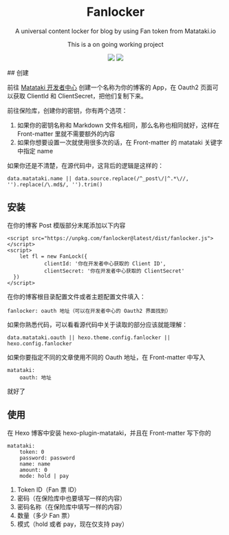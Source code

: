 <h1 align="center">Fanlocker</h1>
<p align="center">A universal content locker for blog by using Fan token from Matataki.io</p>
<p align="center">This is a on going working project</a>
<p align="center">
<img src="https://github.com/nekomeowww/fanlocker/workflows/Node%20Test/badge.svg" />
<img src="https://github.com/nekomeowww/fanlocker/workflows/Node%20Build/badge.svg" />
</p>
## 创建

前往 [Matataki 开发者中心](https://developer.matataki.io) 创建一个名称为你的博客的 App，在 Oauth2 页面可以获取 ClientId 和 ClientSecret，把他们复制下来。

前往保险库，创建你的密钥，你有两个选项：

1. 如果你的密钥名称和 Markdown 文件名相同，那么名称也相同就好，这样在 Front-matter 里就不需要额外的内容
2. 如果你想要设置一次就使用很多次的话，在 Front-matter 的 matataki 关键字中指定 name

如果你还是不清楚，在源代码中，这背后的逻辑是这样的：

```
data.matataki.name || data.source.replace(/^_post\/|^.*\//, '').replace(/\.md$/, '').trim()
```

## 安装

在你的博客 Post 模版部分末尾添加以下内容

```
<script src="https://unpkg.com/fanlocker@latest/dist/fanlocker.js"></script>
<script>
	let fl = new FanLock({
            clientId: '你在开发者中心获取的 Client ID',
            clientSecret: '你在开发者中心获取的 ClientSecret'
  })
</script>
```

在你的博客根目录配置文件或者主题配置文件填入：
```
fanlocker: oauth 地址（可以在开发者中心的 Oauth2 界面找到）
```

如果你熟悉代码，可以看看源代码中关于读取的部分应该就能理解：
```
data.matataki.oauth || hexo.theme.config.fanlocker || hexo.config.fanlocker
```

如果你要指定不同的文章使用不同的 Oauth 地址，在 Front-matter 中写入
```
matataki:
	oauth: 地址
```
就好了
## 使用

在 Hexo 博客中安装 hexo-plugin-matataki，并且在 Front-matter 写下你的

```
matataki:
	token: 0
	password: password
	name: name
	amount: 0
	mode: hold | pay
```

1. Token ID（Fan 票 ID）
2. 密码（在保险库中也要填写一样的内容）
3. 密码名称（在保险库中填写一样的内容）
4. 数量（多少 Fan 票）
5. 模式（hold 或者 pay，现在仅支持 pay）
